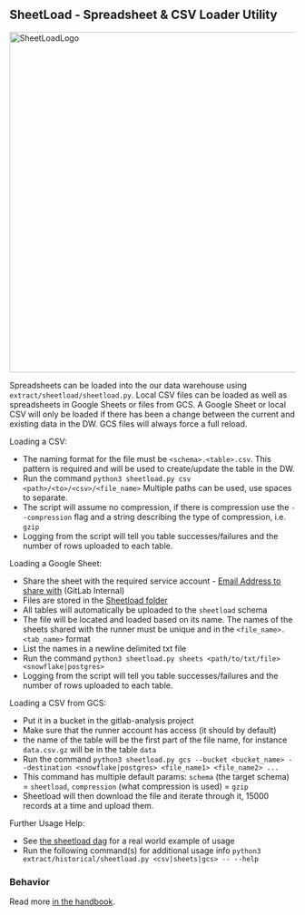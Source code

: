 ## SheetLoad - Spreadsheet & CSV Loader Utility

<img src="https://gitlab.com/meltano/analytics/uploads/d90d572dbc2b1b2c32ce987d581314da/sheetload_logo.png" alt="SheetLoadLogo" width="600"/>

Spreadsheets can be loaded into the our data warehouse using `extract/sheetload/sheetload.py`. 
Local CSV files can be loaded as well as spreadsheets in Google Sheets or files from GCS.
A Google Sheet or local CSV will only be loaded if there has been a change between the current and existing data in the DW. 
GCS files will always force a full reload.

Loading a CSV:

  - The naming format for the file must be `<schema>.<table>.csv`. This pattern is required and will be used to create/update the table in the DW.
  - Run the command `python3 sheetload.py csv <path>/<to>/<csv>/<file_name>` Multiple paths can be used, use spaces to separate.
  - The script will assume no compression, if there is compression use the `--compression` flag and a string describing the type of compression, i.e. `gzip`
  - Logging from the script will tell you table successes/failures and the number of rows uploaded to each table.


Loading a Google Sheet:

  - Share the sheet with the required service account - [Email Address to share with](https://docs.google.com/document/d/1m8kky3DPv2yvH63W4NDYFURrhUwRiMKHI-himxn1r7k/edit?usp=sharing) (GitLab Internal)
  - Files are stored in the [Sheetload folder](https://drive.google.com/open?id=1F5jKClNEsQstngbrh3UYVzoHAqPTf-l0)
  - All tables will automatically be uploaded to the `sheetload` schema
  - The file will be located and loaded based on its name. The names of the sheets shared with the runner must be unique and in the `<file_name>.<tab_name>` format
  - List the names in a newline delimited txt file
  - Run the command `python3 sheetload.py sheets <path/to/txt/file> <snowflake|postgres>`
  - Logging from the script will tell you table successes/failures and the number of rows uploaded to each table.


Loading a CSV from GCS:

  - Put it in a bucket in the gitlab-analysis project
  - Make sure that the runner account has access (it should by default)
  - the name of the table will be the first part of the file name, for instance `data.csv.gz` will be in the table `data`
  - Run the command `python3 sheetload.py gcs --bucket <bucket_name> --destination <snowflake|postgres> <file_name1> <file_name2> ...`
  - This command has multiple default params: `schema` (the target schema) = `sheetload`, `compression` (what compression is used) = `gzip`
  - Sheetload will then download the file and iterate through it, 15000 records at a time and upload them. 

Further Usage Help:

  - See [the sheetload dag](https://gitlab.com/gitlab-data/analytics/blob/master/dags/extract/sheetload.py) for a real world example of usage
  - Run the following command(s) for additional usage info `python3 extract/historical/sheetload.py <csv|sheets|gcs> -- --help`

### Behavior

Read more [in the handbook](https://about.gitlab.com/handbook/business-ops/data-team/#using-sheetload).

